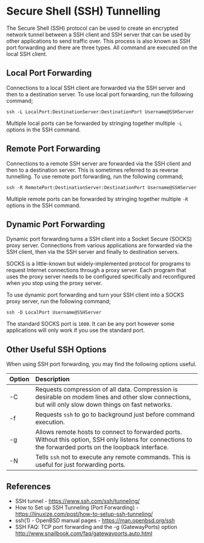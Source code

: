 # Secure Shell (SSH) Tunnelling #

The Secure Shell (SSH) protocol can be used to create an encrypted network tunnel between a SSH client and SSH server that can be used by other applications to send traffic over. This process is also known as SSH port forwarding and there are three types. All command are executed on the local SSH client.

## Local Port Forwarding ##

Connections to a local SSH client are forwarded via the SSH server and then to a destination server. To use local port forwarding, run the following command;

	ssh -L LocalPort:DestinationServer:DestinationPort Username@SSHServer

Multiple local ports can be forwarded by stringing together multiple `-L` options in the SSH command.

## Remote Port Forwarding ##

Connections to a remote SSH server are forwarded via the SSH client and then to a destination server. This is sometimes referred to as reverse tunnelling. To use remote port forwarding, run the following command;

	ssh -R RemotePort:DestinationServer:DestinationPort Username@SSHServer

Multiple remote ports can be forwarded by stringing together multiple `-R` options in the SSH command.

## Dynamic Port Forwarding ##

Dynamic port forwarding turns a SSH client into a Socket Secure (SOCKS) proxy server. Connections from various applications are forwarded via the SSH client, then via the SSH server and finally to destination servers.

SOCKS is a little-known but widely-implemented protocol for programs to request Internet connections through a proxy server. Each program that uses the proxy server needs to be configured specifically and reconfigured when you stop using the proxy server.

To use dynamic port forwarding and turn your SSH client into a SOCKS proxy server, run the following command;

	ssh -D LocalPort Username@SSHServer

The standard SOCKS port is `1080`. It can be any port however some applications will only work if you use the standard port.

## Other Useful SSH Options ##

When using SSH port forwarding, you may find the following options useful.

| Option | Description                                                                                                                                                |
|:-------|:-----------------------------------------------------------------------------------------------------------------------------------------------------------|
| -C     | Requests compression of all data. Compression is desirable on modem lines and other slow connections, but will only slow down things on fast networks.     |
| -f     | Requests `ssh` to go to background just before command execution.                                                                                          |
| -g     | Allows remote hosts to connect to forwarded ports. Without this option, SSH only listens for connections to the forwarded ports on the loopback interface. |
| -N     | Tells `ssh` not to execute any remote commands. This is useful for just forwarding ports.                                                                  |

## References ##

- SSH tunnel - https://www.ssh.com/ssh/tunneling/
- How to Set up SSH Tunneling (Port Forwarding) - https://linuxize.com/post/how-to-setup-ssh-tunneling/
- ssh(1) - OpenBSD manual pages - https://man.openbsd.org/ssh
- SSH FAQ: TCP port forwarding and the -g (GatewayPorts) option http://www.snailbook.com/faq/gatewayports.auto.html
